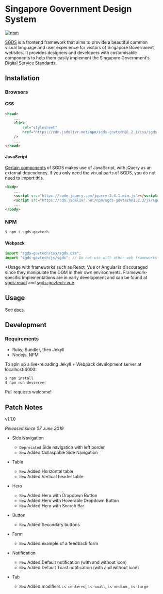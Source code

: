# Singapore Government Design System

[![npm](https://img.shields.io/npm/v/sgds-govtech.svg)](https://www.npmjs.com/package/sgds-govtech)

[SGDS](https://www.designsystem.gov.sg) is a frontend framework that aims to provide a beautiful common visual language and user experience for visitors of Singapore Government websites. It provides designers and developers with customisable components to help them easily implement the Singapore Government's [Digital Service Standards](https://www.tech.gov.sg/digital-service-standards/).

## Installation

### Browsers

#### CSS

```html
<head>
    ...
    <link
        rel="stylesheet"
        href="https://cdn.jsdelivr.net/npm/sgds-govtech@1.2.3/css/sgds.css"
    />
    ...
</head>
```

#### JavaScript

[Certain components](https://designsystem.gov.sg/docs/) of SGDS makes use of JavaScript, with jQuery as an external dependency. If you only need the visual parts of SGDS, you do not need to import this.

```html
<body>
    ...
    <script src="https://code.jquery.com/jquery-3.4.1.min.js"></script>
    <script src="https://cdn.jsdelivr.net/npm/sgds-govtech@1.2.3/js/sgds.js"></script>
    ...
</body>
```

### NPM

```sh
$ npm i sgds-govtech
```

#### Webpack

```javascript
import "sgds-govtech/css/sgds.css";
import "sgds-govtech/js/sgds"; // Do not use with other web frameworks*
```

\*Usage with frameworks such as React, Vue or Angular is discouraged since they manipulate the DOM in their own environments. Framework-specific implementations are in early development and can be found at [sgds-react](https://github.com/govtechsg/sgds-react) and [sgds-govtech-vue](https://github.com/govtechsg/sgds-govtech-vue).

## Usage

See [docs](https://www.designsystem.gov.sg).

## Development

### Requirements

-   Ruby, Bundler, then Jekyll
-   Nodejs, NPM

To spin up a live-reloading Jekyll + Webpack development server at localhost:4000:

```bash
$ npm install
$ npm run devserver
```

Pull requests welcome!

## Patch Notes

v1.1.0

_Released since 07 June 2019_

-   Side Navigation

    -   `Deprecated` Side navigation with left border
    -   `New` Added Collaspable Side Navigation

-   Table

    -   `New` Added Horizontal table
    -   `New` Added Vertical header table

-   Hero

    -   `New` Added Hero with Dropdown Button
    -   `New` Added Hero with Hoverable Dropdown Button
    -   `New` Added Hero with Search Bar

-   Button

    -   `New` Added Secondary buttons

-   Form

    -   `New` Added example of a feedback form

-   Notification

    -   `New` Added Default notification (with and without icon)
    -   `New` Added Default Toast notification (with and without icon)

-   Tab
    -   `New` Added modifiers `is-centered`, `is-small`, `is-medium` , `is-large`

